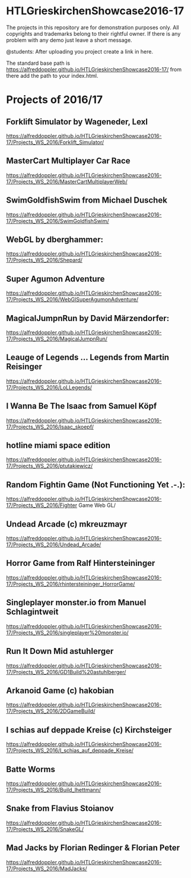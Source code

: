 # HTLGrieskirchenShowcase2016-17

The projects in this repository are for demonstration purposes only. 
All copyrights and trademarks belong to their rightful owner.
If there is any problem with any demo just leave a short message.


@students:
After uploading you project create a link in here.

The standard base path is https://alfreddoppler.github.io/HTLGrieskirchenShowcase2016-17/
from there add the path to your index.html.

Projects of 2016/17
===================

## Forklift Simulator by Wageneder, Lexl

https://alfreddoppler.github.io/HTLGrieskirchenShowcase2016-17/Projects_WS_2016/Forklift_Simulator/


## MasterCart Multiplayer Car Race

https://alfreddoppler.github.io/HTLGrieskirchenShowcase2016-17/Projects_WS_2016/MasterCartMultiplayerWeb/


## SwimGoldfishSwim from Michael Duschek

https://alfreddoppler.github.io/HTLGrieskirchenShowcase2016-17/Projects_WS_2016/SwimGoldfishSwim/


## WebGL by dberghammer:

https://alfreddoppler.github.io/HTLGrieskirchenShowcase2016-17/Projects_WS_2016/Shepard/


## Super Agumon Adventure

https://alfreddoppler.github.io/HTLGrieskirchenShowcase2016-17/Projects_WS_2016/WebGlSuperAgumonAdventure/


## MagicalJumpnRun by David Märzendorfer:

https://alfreddoppler.github.io/HTLGrieskirchenShowcase2016-17/Projects_WS_2016/MagicalJumpnRun/ 


## Leauge of Legends ... Legends from Martin Reisinger

https://alfreddoppler.github.io/HTLGrieskirchenShowcase2016-17/Projects_WS_2016/LoLLegends/


## I Wanna Be The Isaac from Samuel Köpf

https://alfreddoppler.github.io/HTLGrieskirchenShowcase2016-17/Projects_WS_2016/Isaac_skoepf/


## hotline miami space edition

https://alfreddoppler.github.io/HTLGrieskirchenShowcase2016-17/Projects_WS_2016/ptutakiewicz/


## Random Fightin Game (Not Functioning Yet .-.):

https://alfreddoppler.github.io/HTLGrieskirchenShowcase2016-17/Projects_WS_2016/Fighter Game Web GL/


## Undead Arcade (c) mkreuzmayr

https://alfreddoppler.github.io/HTLGrieskirchenShowcase2016-17/Projects_WS_2016/Undead_Arcade/


## Horror Game from Ralf Hintersteininger

https://alfreddoppler.github.io/HTLGrieskirchenShowcase2016-17/Projects_WS_2016/rhintersteininger_HorrorGame/


## Singleplayer monster.io from Manuel Schlagintweit

https://alfreddoppler.github.io/HTLGrieskirchenShowcase2016-17/Projects_WS_2016/singleplayer%20monster.io/


## Run It Down Mid astuhlerger

https://alfreddoppler.github.io/HTLGrieskirchenShowcase2016-17/Projects_WS_2016/GD1Build%20astuhlberger/


## Arkanoid Game (c) hakobian

https://alfreddoppler.github.io/HTLGrieskirchenShowcase2016-17/Projects_WS_2016/2DGameBuild/


## I schias auf deppade Kreise (c) Kirchsteiger

https://alfreddoppler.github.io/HTLGrieskirchenShowcase2016-17/Projects_WS_2016/I_schias_auf_deppade_Kreise/


## Batte Worms

https://alfreddoppler.github.io/HTLGrieskirchenShowcase2016-17/Projects_WS_2016/Build_lhettmann/


## Snake from Flavius Stoianov

https://alfreddoppler.github.io/HTLGrieskirchenShowcase2016-17/Projects_WS_2016/SnakeGL/


## Mad Jacks by Florian Redinger & Florian Peter

https://alfreddoppler.github.io/HTLGrieskirchenShowcase2016-17/Projects_WS_2016/MadJacks/